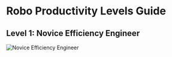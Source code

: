 # Robo Productivity Levels Guide

## Level 1: Novice Efficiency Engineer
![Novice Efficiency Engineer](https://cdn.discordapp.com/attachments/836304753691459614/1168550487558197258/level_1-removebg-preview.png?ex=65522c72&is=653fb772&hm=5144b4ee47b126eec796e698b4ba99d2923d03df72240f226a487bca06360ec6&)

